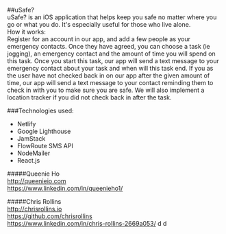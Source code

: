 ##uSafe?  
uSafe? is an iOS application that helps keep you safe no matter where you go or what you do. It's especially useful for those who live alone.  
How it works:  
Register for an account in our app, and add a few people as your emergency contacts. Once they have agreed, you can choose a task (ie jogging), an emergency contact and the amount of time you will spend on this task. Once you start this task, our app will send a text message to your emergency contact about your task and when will this task end. If you as the user have not checked back in on our app after the given amount of time, our app will send a text message to your contact reminding them to check in with you to make sure you are safe. We will also implement a location tracker if you did not check back in after the task.  

###Technologies used:  
* Netlify  
* Google Lighthouse  
* JamStack  
* FlowRoute SMS API  
* NodeMailer  
* React.js  

#####Queenie Ho  
http://queenieio.com  
https://www.linkedin.com/in/queenieho1/  

#####Chris Rollins  
http://chrisrollins.io  
https://github.com/chrisrollins  
https://www.linkedin.com/in/chris-rollins-2669a053/   d d
